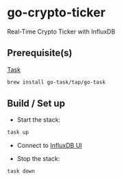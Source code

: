 # go-crypto-ticker
Real-Time Crypto Ticker with InfluxDB


## Prerequisite(s)

[Task](https://taskfile.dev/)

```sh
brew install go-task/tap/go-task
```

## Build / Set up

* Start the stack:

```sh
task up
```

* Connect to [InfluxDB UI](http://localhost:8086/)

* Stop the stack:

```sh
task down
```